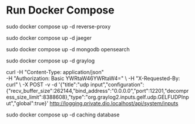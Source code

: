 # Run Docker Compose

sudo docker compose up -d reverse-proxy

sudo docker compose up -d jaeger

sudo docker compose up -d mongodb opensearch

sudo docker compose up -d graylog

curl -H "Content-Type: application/json" \
     -H "Authorization: Basic YWRtaW46YWRtaW4=" \ 
     -H "X-Requested-By: curl" \ 
     -X POST -v -d '{"title":"udp 
     input","configuration":{"recv_buffer_size":262144,"bind_address":"0.0.0.0","port":12201,"decompress_size_limit":8388608},"type":"org.graylog2.inputs.gelf.udp.GELFUDPInput","global":true}' http://logging.private.dio.localhost/api/system/inputs
 
 sudo docker compose up -d caching database


